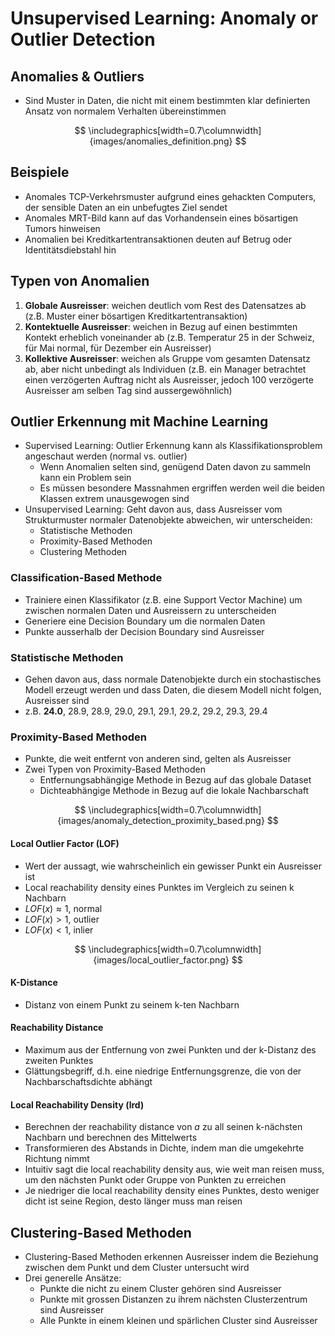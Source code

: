 # Unsupervised Learning: Anomaly or Outlier Detection

## Anomalies & Outliers

- Sind Muster in Daten, die nicht mit einem bestimmten klar definierten Ansatz von normalem Verhalten übereinstimmen

$$ \includegraphics[width=0.7\columnwidth]{images/anomalies_definition.png} $$

## Beispiele

- Anomales TCP-Verkehrsmuster aufgrund eines gehackten Computers, der sensible Daten an ein unbefugtes Ziel sendet
- Anomales MRT-Bild kann auf das Vorhandensein eines bösartigen Tumors hinweisen
- Anomalien bei Kreditkartentransaktionen deuten auf Betrug oder Identitätsdiebstahl hin

## Typen von Anomalien

1. **Globale Ausreisser**: weichen deutlich vom Rest des Datensatzes ab (z.B. Muster einer bösartigen Kreditkartentransaktion)
2. **Kontektuelle Ausreisser**: weichen in Bezug auf einen bestimmten Kontekt erheblich voneinander ab (z.B. Temperatur 25 in der Schweiz, für Mai normal, für Dezember ein Ausreisser)
3. **Kollektive Ausreisser**: weichen als Gruppe vom gesamten Datensatz ab, aber nicht unbedingt als Individuen (z.B. ein Manager betrachtet einen verzögerten Auftrag nicht als Ausreisser, jedoch 100 verzögerte Ausreisser am selben Tag sind aussergewöhnlich)

## Outlier Erkennung mit Machine Learning

- Supervised Learning: Outlier Erkennung kann als Klassifikationsproblem angeschaut werden (normal vs. outlier)
  - Wenn Anomalien selten sind, genügend Daten davon zu sammeln kann ein Problem sein
  - Es müssen besondere Massnahmen ergriffen werden weil die beiden Klassen extrem unausgewogen sind
- Unsupervised Learning: Geht davon aus, dass Ausreisser vom Strukturmuster normaler Datenobjekte abweichen, wir unterscheiden:
  - Statistische Methoden
  - Proximity-Based Methoden
  - Clustering Methoden

### Classification-Based Methode

- Trainiere einen Klassifikator (z.B. eine Support Vector Machine) um zwischen normalen Daten und Ausreissern zu unterscheiden
- Generiere eine Decision Boundary um die normalen Daten
- Punkte ausserhalb der Decision Boundary sind Ausreisser

### Statistische Methoden

- Gehen davon aus, dass normale Datenobjekte durch ein stochastisches Modell erzeugt werden und dass Daten, die diesem Modell nicht folgen, Ausreisser sind
- z.B. **24.0**, 28.9, 28.9, 29.0, 29.1, 29.1, 29.2, 29.2, 29.3, 29.4

### Proximity-Based Methoden

- Punkte, die weit entfernt von anderen sind, gelten als Ausreisser
- Zwei Typen von Proximity-Based Methoden
  - Entfernungsabhängige Methode in Bezug auf das globale Dataset
  - Dichteabhängige Methode in Bezug auf die lokale Nachbarschaft

$$ \includegraphics[width=0.7\columnwidth]{images/anomaly_detection_proximity_based.png} $$

#### Local Outlier Factor (LOF)

- Wert der aussagt, wie wahrscheinlich ein gewisser Punkt ein Ausreisser ist
- Local reachability density eines Punktes im Vergleich zu seinen k Nachbarn
- $LOF(x) \approx 1$, normal
- $LOF(x) > 1$, outlier
- $LOF(x) < 1$, inlier

$$ \includegraphics[width=0.7\columnwidth]{images/local_outlier_factor.png} $$

#### K-Distance

- Distanz von einem Punkt zu seinem k-ten Nachbarn

#### Reachability Distance

- Maximum aus der Entfernung von zwei Punkten und der k-Distanz des zweiten Punktes
- Glättungsbegriff, d.h. eine niedrige Entfernungsgrenze, die von der Nachbarschaftsdichte abhängt

#### Local Reachability Density (lrd)

- Berechnen der reachability distance von $a$ zu all seinen k-nächsten Nachbarn und berechnen des Mittelwerts
- Transformieren des Abstands in Dichte, indem man die umgekehrte Richtung nimmt
- Intuitiv sagt die local reachability density aus, wie weit man reisen muss, um den nächsten Punkt oder Gruppe von Punkten zu erreichen
- Je niedriger die local reachability density eines Punktes, desto weniger dicht ist seine Region, desto länger muss man reisen

## Clustering-Based Methoden

- Clustering-Based Methoden erkennen Ausreisser indem die Beziehung zwischen dem Punkt und dem Cluster untersucht wird
- Drei generelle Ansätze:
  - Punkte die nicht zu einem Cluster gehören sind Ausreisser
  - Punkte mit grossen Distanzen zu ihrem nächsten Clusterzentrum sind Ausreisser
  - Alle Punkte in einem kleinen und spärlichen Cluster sind Ausreisser
